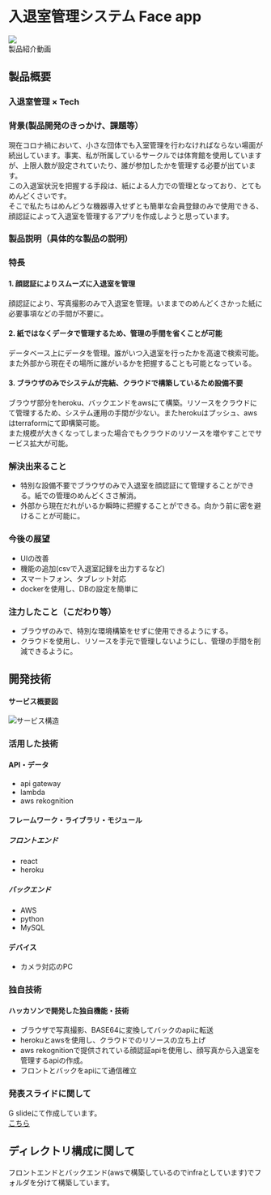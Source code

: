 # 入退室管理システム Face app

[![](http://img.youtube.com/vi/13LS5VLAYY8/0.jpg)](http://www.youtube.com/watch?v=13LS5VLAYY8 "demo")  
製品紹介動画



## 製品概要  
### 入退室管理 × Tech
### 背景(製品開発のきっかけ、課題等）
現在コロナ禍において、小さな団体でも入室管理を行わなければならない場面が続出しています。事実、私が所属しているサークルでは体育館を使用していますが、上限人数が設定されていたり、誰が参加したかを管理する必要が出ています。  
この入退室状況を把握する手段は、紙による人力での管理となっており、とてもめんどくさいです。  
そこで私たちはめんどうな機器導入せずとも簡単な会員登録のみで使用できる、顔認証によって入退室を管理するアプリを作成しようと思っています。
### 製品説明（具体的な製品の説明）

### 特長
#### 1. 顔認証によりスムーズに入退室を管理  
顔認証により、写真撮影のみで入退室を管理。いままでのめんどくさかった紙に必要事項などの手間が不要に。
#### 2. 紙ではなくデータで管理するため、管理の手間を省くことが可能  
データベース上にデータを管理。誰がいつ入退室を行ったかを高速で検索可能。また外部から現在その場所に誰がいるかを把握することも可能となっている。  
#### 3. ブラウザのみでシステムが完結、クラウドで構築しているため設備不要  
ブラウザ部分をheroku、バックエンドをawsにて構築。リソースをクラウドにて管理するため、システム運用の手間が少ない。またherokuはプッシュ、awsはterraformにて即構築可能。  
また規模が大きくなってしまった場合でもクラウドのリソースを増やすことでサービス拡大が可能。

### 解決出来ること  
* 特別な設備不要でブラウザのみで入退室を顔認証にて管理することができる。紙での管理のめんどくささ解消。  
* 外部から現在だれがいるか瞬時に把握することができる。向かう前に密を避けることが可能に。
### 今後の展望  
* UIの改善  
* 機能の追加(csvで入退室記録を出力するなど)  
* スマートフォン、タブレット対応  
* dockerを使用し、DBの設定を簡単に
### 注力したこと（こだわり等）
* ブラウザのみで、特別な環境構築をせずに使用できるようにする。  
* クラウドを使用し、リソースを手元で管理しないようにし、管理の手間を削減できるように。

## 開発技術  
#### サービス概要図  
![サービス構造](https://user-images.githubusercontent.com/60308978/98390342-901efd80-2098-11eb-90a5-021f8b7fb680.png)
### 活用した技術
#### API・データ
* api gateway
* lambda
* aws rekognition 

#### フレームワーク・ライブラリ・モジュール
##### フロントエンド
* react
* heroku

##### バックエンド
* AWS
* python
* MySQL


#### デバイス
* カメラ対応のPC


### 独自技術
#### ハッカソンで開発した独自機能・技術
* ブラウザで写真撮影、BASE64に変換してバックのapiに転送  
* herokuとawsを使用し、クラウドでのリソースの立ち上げ 
* aws rekognitionで提供されている顔認証apiを使用し、顔写真から入退室を管理するapiの作成。
* フロントとバックをapiにて通信確立  
  
### 発表スライドに関して  
G slideにて作成しています。  
[こちら](https://docs.google.com/presentation/d/1WxiNbQYpIj2pXey5inaxtHmTetlyc6rs2QAKa4Irk58/edit?usp=sharing)
  
## ディレクトリ構成に関して  
フロントエンドとバックエンド(awsで構築しているのでinfraとしています)でフォルダを分けて構築しています。  
